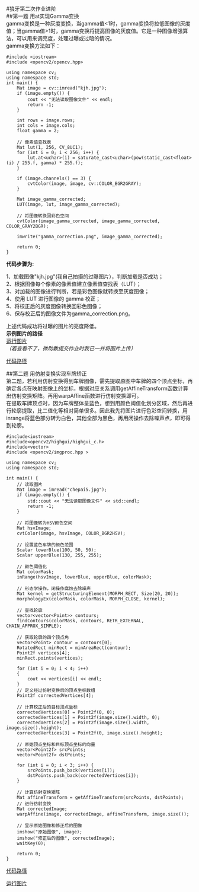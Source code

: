 #狼牙第二次作业进阶  
##第一题  用at实现Gamma变换  
gamma变换是一种灰度变换，当gamma值<1时，gamma变换将拉低图像的灰度值；当gamma值>1时，gamma变换将提高图像的灰度值。它是一种图像增强算法，可以用来调亮度，处理过曝或过暗的情况。  
gamma变换方法如下：

	#include <iostream>
	#include <opencv2/opencv.hpp>
	
	using namespace cv;
	using namespace std;
	int main() {
	    Mat image = cv::imread("kjh.jpg");
	    if (image.empty()) {
	        cout << "无法读取图像文件" << endl;
	        return -1;
	    }
	
	    int rows = image.rows;
	    int cols = image.cols;
	    float gamma = 2;
	
	    // 像素值查找表
	    Mat lut(1, 256, CV_8UC1);
	    for (int i = 0; i < 256; i++) {
	        lut.at<uchar>(i) = saturate_cast<uchar>(pow(static_cast<float>(i) / 255.f, gamma) * 255.f);
	    }
	
	    if (image.channels() == 3) {
	        cvtColor(image, image, cv::COLOR_BGR2GRAY);
	    }
	
	    Mat image_gamma_corrected;
	    LUT(image, lut, image_gamma_corrected);
	
	    // 将图像转换回彩色空间
	    cvtColor(image_gamma_corrected, image_gamma_corrected, COLOR_GRAY2BGR);
	
	    imwrite("gamma_correction.png", image_gamma_corrected);
	
	    return 0;
	}     
**代码步骤为:**  
 
1、加载图像"kjh.jpg"(我自己拍摄的过曝图片），判断加载是否成功；  
2、根据图像每个像素的像素值建立像素值查找表（LUT）；  
3、对加载的图像进行判断，若是彩色图像就转换至灰度图像；  
4、使用 LUT 进行图像的 gamma 校正；  
5、将校正后的灰度图像转换回彩色图像；  
6、保存校正后的图像文件为gamma_correction.png。  
  
上述代码成功将过曝的图片的亮度降低。  
**示例图片的路径**  
[运行图片](https://github.com/SFUkjh/Myproject2/blob/main/%E7%AC%AC%E4%BA%8C%E6%AC%A1%E4%BD%9C%E4%B8%9A%E8%BF%9B%E9%98%B6%E5%9B%BE%E7%89%87/gamma%E5%8F%98%E6%8D%A2/gamma_correction.png)       
*（若查看不了，微助教提交作业时我已一并将图片上传）*   

[代码路径](https://github.com/SFUkjh/Myproject2/blob/main/%E7%8B%BC%E7%89%996.cpp)  



##第二题 用仿射变换实现车牌矫正      
第二题，若利用仿射变换得到车牌图像，需先提取原图中车牌的四个顶点坐标，再确定各点在映射图像上的坐标，根据对应关系调用getAffineTransform函数计算出仿射变换矩阵。再用warpAffine函数进行仿射变换即可。  
在提取车牌顶点时，因为车牌整体呈蓝色，想到用颜色阈值化划分区域，然后再进行轮廓提取，比二值化等相对简单很多。因此我先将图片进行色彩空间转换，用inrange将蓝色部分转为白色，其他全部为黑色，再用闭操作去除噪声点，即可得到轮廓。

	#include<iostream>
	#include<opencv2/highgui/highgui_c.h>
	#include<vector>
	#include <opencv2/imgproc.hpp >
	 
	using namespace cv;
	using namespace std;
	
	int main() {
	    // 读取图片
	    Mat image = imread("chepai5.jpg");
	    if (image.empty()) {
	        std::cout << "无法读取图像文件" << std::endl;
	        return -1;
	    }
	
	    // 将图像转为HSV颜色空间
	    Mat hsvImage;
	    cvtColor(image, hsvImage, COLOR_BGR2HSV);
	
	    // 设置蓝色车牌的颜色范围
	    Scalar lowerBlue(100, 50, 50);  
	    Scalar upperBlue(130, 255, 255); 
	
	    // 颜色阈值化
	    Mat colorMask;
	    inRange(hsvImage, lowerBlue, upperBlue, colorMask);
	
	    // 形态学操作，闭操作腐蚀去除噪声
	    Mat kernel = getStructuringElement(MORPH_RECT, Size(20, 20));
	    morphologyEx(colorMask, colorMask, MORPH_CLOSE, kernel);
	
	    // 查找轮廓
	    vector<vector<Point>> contours;
	    findContours(colorMask, contours, RETR_EXTERNAL, CHAIN_APPROX_SIMPLE);
	
	    // 获取轮廓的四个顶点角
	    vector<Point> contour = contours[0];
	    RotatedRect minRect = minAreaRect(contour);
	    Point2f vertices[4];
	    minRect.points(vertices);
	
	    for (int i = 0; i < 4; i++)
	    {
	        cout << vertices[i] << endl;
	    }
	    // 定义经过仿射变换后的顶点坐标数组
	    Point2f correctedVertices[4];
	
	    // 计算校正后的目标顶点坐标
	    correctedVertices[0] = Point2f(0, 0);
	    correctedVertices[1] = Point2f(image.size().width, 0);
	    correctedVertices[2] = Point2f(image.size().width, image.size().height);
	    correctedVertices[3] = Point2f(0, image.size().height);
	
	    // 原始顶点坐标和目标顶点坐标的向量
	    vector<Point2f> srcPoints;
	    vector<Point2f> dstPoints;
	
	    for (int i = 0; i < 3; i++) {
	        srcPoints.push_back(vertices[i]);
	        dstPoints.push_back(correctedVertices[i]);
	    }
	
	    // 计算仿射变换矩阵
	    Mat affineTransform = getAffineTransform(srcPoints, dstPoints);
	    // 进行仿射变换
	    Mat correctedImage;
	    warpAffine(image, correctedImage, affineTransform, image.size());
	
	    // 显示原始图像和修正后的图像
	    imshow("原始图像", image);
	    imshow("修正后的图像", correctedImage);
	    waitKey(0);
	
	    return 0;
	}
  
[代码路径](https://github.com/SFUkjh/Myproject2/blob/main/%E7%8B%BC%E7%89%993.cpp)    
  
[运行图片](https://github.com/SFUkjh/Myproject2/tree/main/%E7%AC%AC%E4%BA%8C%E6%AC%A1%E4%BD%9C%E4%B8%9A%E8%BF%9B%E9%98%B6%E5%9B%BE%E7%89%87/%E4%BB%BF%E5%B0%84%E5%8F%98%E6%8D%A2)
